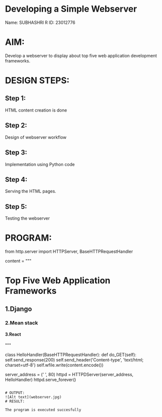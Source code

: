 # Developing a Simple Webserver
Name: SUBHASHRI R
ID: 23012776

# AIM:

Develop a webserver to display about top five web application development frameworks.

# DESIGN STEPS:

## Step 1:

HTML content creation is done

## Step 2:

Design of webserver workflow

## Step 3:

Implementation using Python code

## Step 4:

Serving the HTML pages.

## Step 5:

Testing the webserver
# PROGRAM:
from http.server import HTTPServer, BaseHTTPRequestHandler

content = """
<html>
<head>
    <title>webservers</title>
</head>
<body>
<h1>Top Five Web Application Frameworks</h1>
    <h2>1.Django</h2>
    <h3>2.Mean stack</h3>
    <h4>3.React</h4>
</body>
</html>
"""

class HelloHandler(BaseHTTPRequestHandler):
    def do_GET(self):
    self.send_response(200)
    self.send_header('Content-type', 'text/html; charset=utf-8')
    self.wfile.write(content.encode())


server_address = (' ', 80)
httpd = HTTPDServer(server_address, HelloHandler)
httpd.serve_forever()
``````

# OUTPUT:
![Alt text](webserver.jpg)
# RESULT:

The program is executed succesfully
